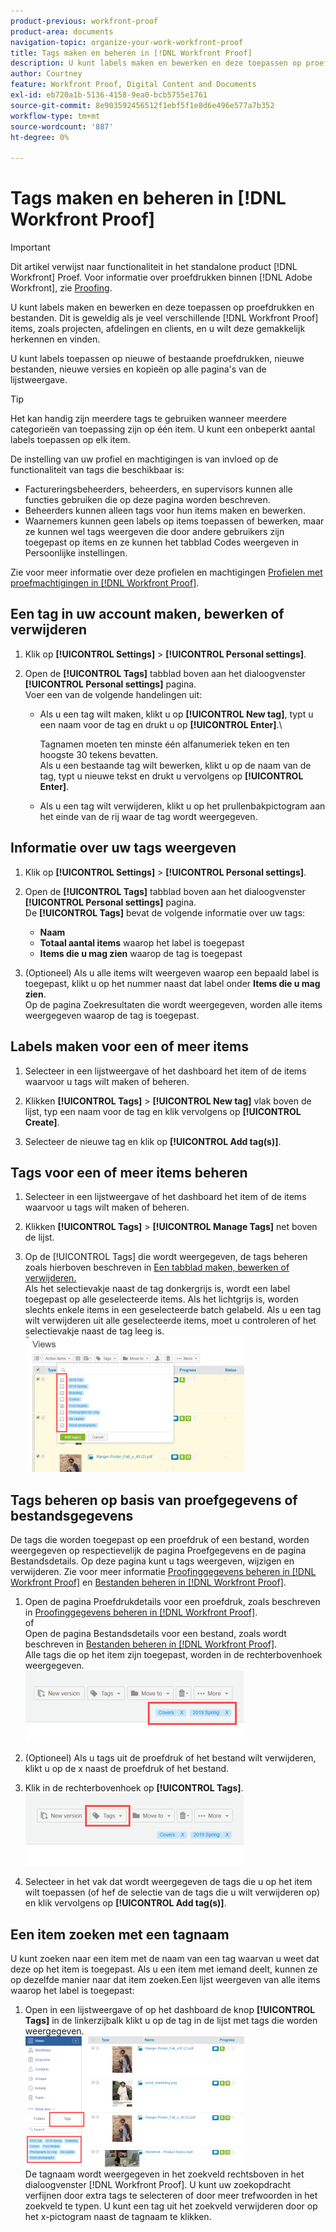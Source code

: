 ```yaml
---
product-previous: workfront-proof
product-area: documents
navigation-topic: organize-your-work-workfront-proof
title: Tags maken en beheren in [!DNL Workfront Proof]
description: U kunt labels maken en bewerken en deze toepassen op proefdrukken en bestanden. Dit is geweldig als je veel verschillende [!DNL Workfront Proof] items, zoals projecten, afdelingen en clients, en u wilt deze gemakkelijk herkennen en vinden.
author: Courtney
feature: Workfront Proof, Digital Content and Documents
exl-id: eb720a1b-5136-4158-9ea0-bcb5755e1761
source-git-commit: 8e903592456512f1ebf5f1e8d6e496e577a7b352
workflow-type: tm+mt
source-wordcount: '887'
ht-degree: 0%

---
```


# Tags maken en beheren in [!DNL Workfront Proof]

>[!IMPORTANT]
>
>Dit artikel verwijst naar functionaliteit in het standalone product [!DNL Workfront] Proef. Voor informatie over proefdrukken binnen [!DNL Adobe Workfront], zie [Proofing](../../../review-and-approve-work/proofing/proofing.md).

U kunt labels maken en bewerken en deze toepassen op proefdrukken en bestanden. Dit is geweldig als je veel verschillende [!DNL Workfront Proof] items, zoals projecten, afdelingen en clients, en u wilt deze gemakkelijk herkennen en vinden.

U kunt labels toepassen op nieuwe of bestaande proefdrukken, nieuwe bestanden, nieuwe versies en kopieën op alle pagina&#39;s van de lijstweergave.

>[!TIP]
>
>Het kan handig zijn meerdere tags te gebruiken wanneer meerdere categorieën van toepassing zijn op één item. U kunt een onbeperkt aantal labels toepassen op elk item.

De instelling van uw profiel en machtigingen is van invloed op de functionaliteit van tags die beschikbaar is:

* Factureringsbeheerders, beheerders, en supervisors kunnen alle functies gebruiken die op deze pagina worden beschreven.
* Beheerders kunnen alleen tags voor hun items maken en bewerken.
* Waarnemers kunnen geen labels op items toepassen of bewerken, maar ze kunnen wel tags weergeven die door andere gebruikers zijn toegepast op items en ze kunnen het tabblad Codes weergeven in Persoonlijke instellingen.

Zie voor meer informatie over deze profielen en machtigingen [Profielen met proefmachtigingen in [!DNL Workfront Proof]](../../../workfront-proof/wp-acct-admin/account-settings/proof-perm-profiles-in-wp.md).

## Een tag in uw account maken, bewerken of verwijderen

1. Klik op **[!UICONTROL Settings]** > **[!UICONTROL Personal settings]**.

1. Open de **[!UICONTROL Tags]** tabblad boven aan het dialoogvenster **[!UICONTROL Personal settings]** pagina.\
   Voer een van de volgende handelingen uit:

   * Als u een tag wilt maken, klikt u op **[!UICONTROL New tag]**, typt u een naam voor de tag en drukt u op **[!UICONTROL Enter]**.\

      Tagnamen moeten ten minste één alfanumeriek teken en ten hoogste 30 tekens bevatten.\
      Als u een bestaande tag wilt bewerken, klikt u op de naam van de tag, typt u nieuwe tekst en drukt u vervolgens op **[!UICONTROL Enter]**.

   * Als u een tag wilt verwijderen, klikt u op het prullenbakpictogram aan het einde van de rij waar de tag wordt weergegeven.

## Informatie over uw tags weergeven

1. Klik op **[!UICONTROL Settings]** > **[!UICONTROL Personal settings]**.

1. Open de **[!UICONTROL Tags]** tabblad boven aan het dialoogvenster **[!UICONTROL Personal settings]** pagina.\
   De **[!UICONTROL Tags]** bevat de volgende informatie over uw tags:

   * **Naam**
   * **Totaal aantal items** waarop het label is toegepast
   * **Items die u mag zien** waarop de tag is toegepast

1. (Optioneel) Als u alle items wilt weergeven waarop een bepaald label is toegepast, klikt u op het nummer naast dat label onder **Items die u mag zien**.\
   Op de pagina Zoekresultaten die wordt weergegeven, worden alle items weergegeven waarop de tag is toegepast.

## Labels maken voor een of meer items

1. Selecteer in een lijstweergave of het dashboard het item of de items waarvoor u tags wilt maken of beheren.
1. Klikken **[!UICONTROL Tags]** > **[!UICONTROL New tag]** vlak boven de lijst, typ een naam voor de tag en klik vervolgens op **[!UICONTROL Create]**.

1. Selecteer de nieuwe tag en klik op **[!UICONTROL Add tag(s)]**.

## Tags voor een of meer items beheren

1. Selecteer in een lijstweergave of het dashboard het item of de items waarvoor u tags wilt maken of beheren.
1. Klikken **[!UICONTROL Tags]** > **[!UICONTROL Manage Tags]** net boven de lijst.

1. Op de [!UICONTROL Tags] die wordt weergegeven, de tags beheren zoals hierboven beschreven in [Een tabblad maken, bewerken of verwijderen.](https://support.workfront.com/knowledge/articles/115004379508/en-us?brand_id=662728&amp;return_to=%2Fhc%2Fen-us%2Farticles%2F115004379508#CreatingEditingDeletingTag)\
   Als het selectievakje naast de tag donkergrijs is, wordt een label toegepast op alle geselecteerde items. Als het lichtgrijs is, worden slechts enkele items in een geselecteerde batch gelabeld. Als u een tag wilt verwijderen uit alle geselecteerde items, moet u controleren of het selectievakje naast de tag leeg is.\
   ![Tags_menu_-_Donker_en_licht_checks.png](assets/tags-menu---dark-and-light-checks-350x217.png)

## Tags beheren op basis van proefgegevens of bestandsgegevens

De tags die worden toegepast op een proefdruk of een bestand, worden weergegeven op respectievelijk de pagina Proefgegevens en de pagina Bestandsdetails. Op deze pagina kunt u tags weergeven, wijzigen en verwijderen. Zie voor meer informatie [Proofinggegevens beheren in [!DNL Workfront Proof]](../../../workfront-proof/wp-work-proofsfiles/manage-your-work/manage-proof-details.md) en [Bestanden beheren in [!DNL Workfront Proof]](../../../workfront-proof/wp-work-proofsfiles/manage-your-work/manage-files.md).

1. Open de pagina Proefdrukdetails voor een proefdruk, zoals beschreven in [Proofinggegevens beheren in [!DNL Workfront Proof]](../../../workfront-proof/wp-work-proofsfiles/manage-your-work/manage-proof-details.md).\
   of\
   Open de pagina Bestandsdetails voor een bestand, zoals wordt beschreven in [Bestanden beheren in [!DNL Workfront Proof]](../../../workfront-proof/wp-work-proofsfiles/manage-your-work/manage-files.md).\
   Alle tags die op het item zijn toegepast, worden in de rechterbovenhoek weergegeven.\
   ![Tags_on_Details_page.png](assets/tags-on-details-page-350x114.png)

1. (Optioneel) Als u tags uit de proefdruk of het bestand wilt verwijderen, klikt u op de x naast de proefdruk of het bestand.
1. Klik in de rechterbovenhoek op **[!UICONTROL Tags]**.\
   ![Tags_button_on_Details_page.png](assets/tags-button-on-details-page-350x116.png)

1. Selecteer in het vak dat wordt weergegeven de tags die u op het item wilt toepassen (of hef de selectie van de tags die u wilt verwijderen op) en klik vervolgens op **[!UICONTROL Add tag(s)]**.

## Een item zoeken met een tagnaam

U kunt zoeken naar een item met de naam van een tag waarvan u weet dat deze op het item is toegepast. Als u een item met iemand deelt, kunnen ze op dezelfde manier naar dat item zoeken.Een lijst weergeven van alle items waarop het label is toegepast:

1. Open in een lijstweergave of op het dashboard de knop **[!UICONTROL Tags]** in de linkerzijbalk klikt u op de tag in de lijst met tags die worden weergegeven.\
   ![Zoeken_op_tag.png](assets/searching-by-tag-350x209.png)\
   De tagnaam wordt weergegeven in het zoekveld rechtsboven in het dialoogvenster [!DNL Workfront Proof]. U kunt uw zoekopdracht verfijnen door extra tags te selecteren of door meer trefwoorden in het zoekveld te typen. U kunt een tag uit het zoekveld verwijderen door op het x-pictogram naast de tagnaam te klikken.
